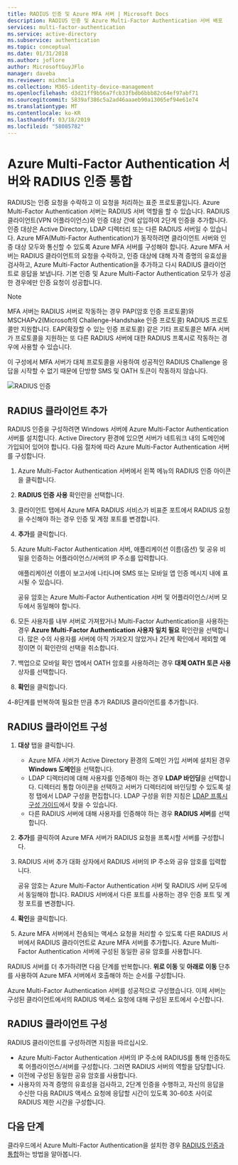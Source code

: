 ```yaml
---
title: RADIUS 인증 및 Azure MFA 서버 | Microsoft Docs
description: RADIUS 인증 및 Azure Multi-Factor Authentication 서버 배포
services: multi-factor-authentication
ms.service: active-directory
ms.subservice: authentication
ms.topic: conceptual
ms.date: 01/31/2018
ms.author: joflore
author: MicrosoftGuyJFlo
manager: daveba
ms.reviewer: michmcla
ms.collection: M365-identity-device-management
ms.openlocfilehash: d3d21ff9b56a7fcb33fbdb6bbb82c64ef97abf71
ms.sourcegitcommit: 5839af386c5a2ad46aaaeb90a13065ef94e61e74
ms.translationtype: MT
ms.contentlocale: ko-KR
ms.lasthandoff: 03/18/2019
ms.locfileid: "58085782"
---
```

# <a name="integrate-radius-authentication-with-azure-multi-factor-authentication-server"></a>Azure Multi-Factor Authentication 서버와 RADIUS 인증 통합

RADIUS는 인증 요청을 수락하고 이 요청을 처리하는 표준 프로토콜입니다. Azure Multi-Factor Authentication 서버는 RADIUS 서버 역할을 할 수 있습니다. RADIUS 클라이언트(VPN 어플라이언스)와 인증 대상 간에 삽입하여 2단계 인증을 추가합니다. 인증 대상은 Active Directory, LDAP 디렉터리 또는 다른 RADIUS 서버일 수 있습니다. Azure MFA(Multi-Factor Authentication)가 동작하려면 클라이언트 서버와 인증 대상 모두와 통신할 수 있도록 Azure MFA 서버를 구성해야 합니다. Azure MFA 서버는 RADIUS 클라이언트의 요청을 수락하고, 인증 대상에 대해 자격 증명의 유효성을 검사하고, Azure Multi-Factor Authentication을 추가하고 다시 RADIUS 클라이언트로 응답을 보냅니다. 기본 인증 및 Azure Multi-Factor Authentication 모두가 성공한 경우에만 인증 요청이 성공합니다.

> [!NOTE]
> MFA 서버는 RADIUS 서버로 작동하는 경우 PAP(암호 인증 프로토콜)와 MSCHAPv2(Microsoft의 Challenge-Handshake 인증 프로토콜) RADIUS 프로토콜만 지원합니다.  EAP(확장할 수 있는 인증 프로토콜) 같은 기타 프로토콜은 MFA 서버가 프로토콜을 지원하는 또 다른 RADIUS 서버에 대한 RADIUS 프록시로 작동하는 경우에 사용할 수 있습니다.
>
> 이 구성에서 MFA 서버가 대체 프로토콜을 사용하여 성공적인 RADIUS Challenge 응답을 시작할 수 없기 때문에 단방향 SMS 및 OATH 토큰이 작동하지 않습니다.

![RADIUS 인증](./media/howto-mfaserver-dir-radius/radius.png)

## <a name="add-a-radius-client"></a>RADIUS 클라이언트 추가

RADIUS 인증을 구성하려면 Windows 서버에 Azure Multi-Factor Authentication 서버를 설치합니다. Active Directory 환경에 있으면 서버가 네트워크 내의 도메인에 가입되어 있어야 합니다. 다음 절차에 따라 Azure Multi-Factor Authentication 서버를 구성합니다.

1. Azure Multi-Factor Authentication 서버에서 왼쪽 메뉴의 RADIUS 인증 아이콘을 클릭합니다.
2. **RADIUS 인증 사용** 확인란을 선택합니다.
3. 클라이언트 탭에서 Azure MFA RADIUS 서비스가 비표준 포트에서 RADIUS 요청을 수신해야 하는 경우 인증 및 계정 포트를 변경합니다.
4. **추가**를 클릭합니다.
5. Azure Multi-Factor Authentication 서버, 애플리케이션 이름(옵션) 및 공유 비밀을 인증하는 어플라이언스/서버의 IP 주소를 입력합니다.

   애플리케이션 이름이 보고서에 나타나며 SMS 또는 모바일 앱 인증 메시지 내에 표시될 수 있습니다.

   공유 암호는 Azure Multi-Factor Authentication 서버 및 어플라이언스/서버 모두에서 동일해야 합니다.

6. 모든 사용자를 내부 서버로 가져왔거나 Multi-Factor Authentication을 사용하는 경우 **Azure Multi-Factor Authentication 사용자 일치 필요** 확인란을 선택합니다. 많은 수의 사용자를 서버에 아직 가져오지 않았거나 2단계 확인에서 제외할 예정이면 이 확인란의 선택을 취소합니다.
7. 백업으로 모바일 확인 앱에서 OATH 암호를 사용하려는 경우 **대체 OATH 토큰 사용** 상자를 선택합니다.
8. **확인**을 클릭합니다.

4-8단계를 반복하여 필요한 만큼 추가 RADIUS 클라이언트를 추가합니다.

## <a name="configure-your-radius-client"></a>RADIUS 클라이언트 구성

1. **대상** 탭을 클릭합니다.
   * Azure MFA 서버가 Active Directory 환경의 도메인 가입 서버에 설치된 경우 **Windows 도메인**을 선택합니다.
   * LDAP 디렉터리에 대해 사용자를 인증해야 하는 경우 **LDAP 바인딩**을 선택합니다.
      디렉터리 통합 아이콘을 선택하고 서버가 디렉터리에 바인딩할 수 있도록 설정 탭에서 LDAP 구성을 편집합니다. LDAP 구성을 위한 지침은 [LDAP 프록시 구성 가이드](howto-mfaserver-dir-ldap.md)에서 찾을 수 있습니다.
   * 다른 RADIUS 서버에 대해 사용자를 인증해야 하는 경우 **RADIUS 서버**를 선택합니다.
1. **추가**를 클릭하여 Azure MFA 서버가 RADIUS 요청을 프록시할 서버를 구성합니다.
1. RADIUS 서버 추가 대화 상자에서 RADIUS 서버의 IP 주소와 공유 암호를 입력합니다.

   공유 암호는 Azure Multi-Factor Authentication 서버 및 RADIUS 서버 모두에서 동일해야 합니다. RADIUS 서버에서 다른 포트를 사용하는 경우 인증 포트 및 계정 포트를 변경합니다.

1. **확인**을 클릭합니다.
1. Azure MFA 서버에서 전송되는 액세스 요청을 처리할 수 있도록 다른 RADIUS 서버에서 RADIUS 클라이언트로 Azure MFA 서버를 추가합니다. Azure Multi-Factor Authentication 서버에 구성된 동일한 공유 암호를 사용합니다.

RADIUS 서버를 더 추가하려면 다음 단계를 반복합니다. **위로 이동** 및 **아래로 이동** 단추를 사용하여 Azure MFA 서버에서 호출해야 하는 순서를 구성합니다.

Azure Multi-Factor Authentication 서버를 성공적으로 구성했습니다. 이제 서버는 구성된 클라이언트에서의 RADIUS 액세스 요청에 대해 구성된 포트에서 수신합니다.   

## <a name="radius-client-configuration"></a>RADIUS 클라이언트 구성
RADIUS 클라이언트를 구성하려면 지침을 따르십시오.

* Azure Multi-Factor Authentication 서버의 IP 주소에 RADIUS를 통해 인증하도록 어플라이언스/서버를 구성합니다. 그러면 RADIUS 서버의 역할을 담당합니다.
* 이전에 구성된 동일한 공유 암호를 사용합니다.
* 사용자의 자격 증명의 유효성을 검사하고, 2단계 인증을 수행하고, 자신의 응답을 수신한 다음 RADIUS 액세스 요청에 응답할 시간이 있도록 30-60초 사이로 RADIUS 제한 시간을 구성합니다.

## <a name="next-steps"></a>다음 단계

클라우드에서 Azure Multi-Factor Authentication을 설치한 경우 [RADIUS 인증과 통합](howto-mfa-nps-extension.md)하는 방법을 알아봅니다. 
